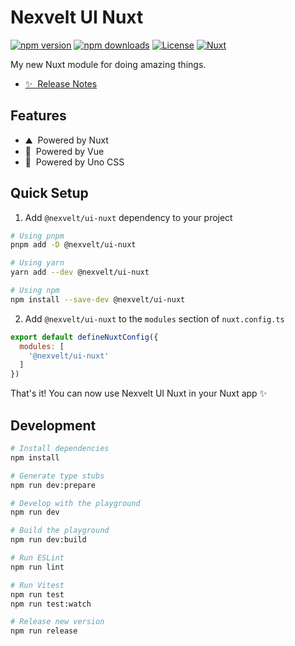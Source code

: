 # Nexvelt UI Nuxt

[![npm version][npm-version-src]][npm-version-href]
[![npm downloads][npm-downloads-src]][npm-downloads-href]
[![License][license-src]][license-href]
[![Nuxt][nuxt-src]][nuxt-href]

My new Nuxt module for doing amazing things.

- [✨ &nbsp;Release Notes](/CHANGELOG.md)
<!-- - [🏀 Online playground](https://stackblitz.com/github/your-org/@nexvelt/ui-nuxt?file=playground%2Fapp.vue) -->
## Features

<!-- Highlight some of the features your module provide here -->
- ⛰ &nbsp;Powered by Nuxt
- 🚠 &nbsp;Powered by Vue
- 🌲 &nbsp;Powered by Uno CSS

## Quick Setup

1. Add `@nexvelt/ui-nuxt` dependency to your project

```bash
# Using pnpm
pnpm add -D @nexvelt/ui-nuxt

# Using yarn
yarn add --dev @nexvelt/ui-nuxt

# Using npm
npm install --save-dev @nexvelt/ui-nuxt
```

2. Add `@nexvelt/ui-nuxt` to the `modules` section of `nuxt.config.ts`

```js
export default defineNuxtConfig({
  modules: [
    '@nexvelt/ui-nuxt'
  ]
})
```

That's it! You can now use Nexvelt UI Nuxt in your Nuxt app ✨

## Development

```bash
# Install dependencies
npm install

# Generate type stubs
npm run dev:prepare

# Develop with the playground
npm run dev

# Build the playground
npm run dev:build

# Run ESLint
npm run lint

# Run Vitest
npm run test
npm run test:watch

# Release new version
npm run release
```

<!-- Badges -->
[npm-version-src]: https://img.shields.io/npm/v/@nexvelt/ui-nuxt/latest.svg?style=flat&colorA=18181B&colorB=28CF8D
[npm-version-href]: https://npmjs.com/package/@nexvelt/ui-nuxt

[npm-downloads-src]: https://img.shields.io/npm/dm/@nexvelt/ui-nuxt.svg?style=flat&colorA=18181B&colorB=28CF8D
[npm-downloads-href]: https://npmjs.com/package/@nexvelt/ui-nuxt

[license-src]: https://img.shields.io/npm/l/@nexvelt/ui-nuxt.svg?style=flat&colorA=18181B&colorB=28CF8D
[license-href]: https://npmjs.com/package/@nexvelt/ui-nuxt

[nuxt-src]: https://img.shields.io/badge/Nuxt-18181B?logo=nuxt.js
[nuxt-href]: https://nuxt.com
